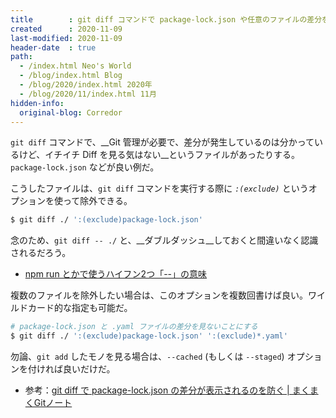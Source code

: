 ```yaml
---
title        : git diff コマンドで package-lock.json や任意のファイルの差分を無視する
created      : 2020-11-09
last-modified: 2020-11-09
header-date  : true
path:
  - /index.html Neo's World
  - /blog/index.html Blog
  - /blog/2020/index.html 2020年
  - /blog/2020/11/index.html 11月
hidden-info:
  original-blog: Corredor
---
```


`git diff` コマンドで、__Git 管理が必要で、差分が発生しているのは分かっているけど、イチイチ Diff を見る気はない__というファイルがあったりする。`package-lock.json` などが良い例だ。

こうしたファイルは、`git diff` コマンドを実行する際に _`:(exclude)`_ というオプションを使って除外できる。

```bash
$ git diff ./ ':(exclude)package-lock.json'
```

念のため、`git diff -- ./` と、__ダブルダッシュ__しておくと間違いなく認識されるだろう。

- [npm run とかで使うハイフン2つ「--」の意味](/blog/2018/09/13-01.html)

複数のファイルを除外したい場合は、このオプションを複数回書けば良い。ワイルドカード的な指定も可能だ。

```bash
# package-lock.json と .yaml ファイルの差分を見ないことにする
$ git diff ./ ':(exclude)package-lock.json' ':(exclude)*.yaml'
```

勿論、`git add` したモノを見る場合は、`--cached` (もしくは `--staged`) オプションを付ければ良いだけだ。

- 参考：[git diff で package-lock.json の差分が表示されるのを防ぐ | まくまくGitノート](https://maku77.github.io/git/diff/node-diff.html)
